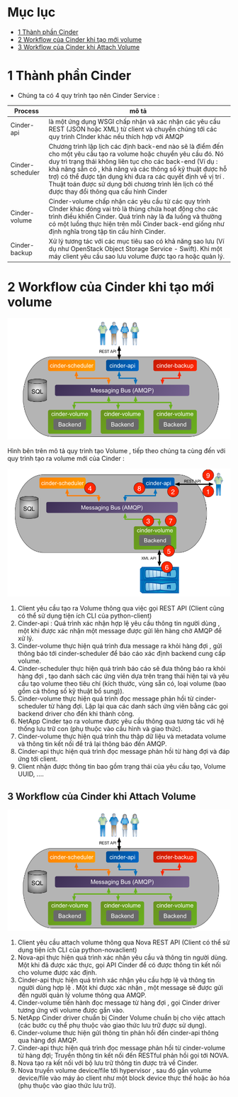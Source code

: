 # Mục lục 

 *	[1 Thành phần Cinder](#1)
 *	[2 Workflow của Cinder khi tạo mới volume](#2)
 *	[3 Workflow của Cinder khi Attach Volume](#3)

# 1 Thành phần Cinder <a name="1"> </a>

- Chúng ta có 4 quy trình tạo nên Cinder Service :

|Process|mô tả|
|---------|-----|
|Cinder-api|là một ứng dụng WSGI chấp nhận và xác nhận các yêu cầu REST (JSON hoặc XML) từ client và chuyển chúng tới các quy trình CInder khác nếu thích hợp với AMQP|
|Cinder-scheduler|Chương trình lập lịch các định back-end nào sẽ là điểm đến cho một yêu cầu tạo ra volume hoặc chuyển yêu cầu đó. Nó duy trì trạng thái không liên tục cho các back-end (Ví dụ : khả năng sẵn có , khả năng và các thông số kỹ thuật được hỗ trợ) có thể được tận dụng khi đưa ra các quyết định về vị trí . Thuật toán được sử dụng bởi chương trình lên lịch có thể được thay đổi thông qua cấu hình Cinder|
|Cinder-volume|Cinder-volume chấp nhận các yêu cầu từ các quy trình CInder khác đóng vai trò là thùng chứa hoạt động cho các trình điều khiển Cinder. Quá trình này là đa luồng và thường có một luồng thực hiện trên mỗi Cinder back-end giống như định nghĩa trong tập tin cấu hình Cinder.|
|Cinder-backup|Xử lý tương tác với các mục tiêu sao có khả năng sao lưu (Ví dụ như OpenStack Object Storage Service - Swift). Khi một máy client yêu cầu sao lưu volume được tạo ra hoặc quản lý.|


# 2 Workflow của Cinder khi tạo mới volume <a name="2"> </a>

![cinder](/ManhDV/OpenStack/images/cinder-process-diagram.png)

Hình bên trên mô tả quy trình tạo Volume , tiếp theo chúng ta cùng đến với quy trình tạo ra volume mới của Cinder :

![cinder](/ManhDV/OpenStack/images/create-new-volume-diagram.png)

1. Client yêu cầu tạo ra Volume thông qua việc gọi REST API (Client cũng có thể sử dụng tiện ích CLI của python-client)
2. Cinder-api : Quá trình xác nhận hợp lệ yêu cầu thông tin người dùng , một khi được xác nhận một message được gửi lên hàng chờ AMQP để xử lý.
3. Cinder-volume thực hiện quá trình đưa message ra khỏi hàng đợi , gửi thông báo tới cinder-scheduler để báo cáo xác định backend cung cấp volume.
4. Cinder-scheduler thực hiện quá trình báo cáo sẽ đưa thông báo ra khỏi hàng đợi , tạo danh sách các ứng viên dựa trên trạng thái hiện tại và yêu cầu tạo volume theo tiêu chí (kích thước, vùng sẵn có, loại volume (bao gồm cả thông số kỹ thuật bổ sung)).
5. Cinder-volume thực hiện quá trình đọc message phản hồi từ cinder-scheduler từ hàng đợi. Lặp lại qua các danh sách ứng viên bằng các gọi backend driver cho đến khi thành công.
6. NetApp Cinder tạo ra volume được yêu cầu thông qua tương tác với hệ thống lưu trữ con (phụ thuộc vào cấu hình và giao thức).
7. Cinder-volume thực hiện quá trình thu thập dữ liệu và metadata volume và thông tin kết nối để trả lại thông báo đến AMQP.
8. Cinder-api thực hiện quá trình đọc message phản hồi từ hàng đợi và đáp ứng tới client.
9. Client nhận được thông tin bao gồm trạng thái của yêu cầu tạo, Volume UUID, ....


## 3 Workflow của Cinder khi Attach Volume <a name="3"> </a>

![cinder](/ManhDV/OpenStack/images/cinder-process-diagram.png)

1. Client yêu cầu attach volume thông qua Nova REST API (Client có thể sử dụng tiện ích CLI của python-novaclient)
2. Nova-api thực hiện quá trình xác nhận yêu cầu và thông tin người dùng. Một khi đã được xác thực, gọi API Cinder để có được thông tin kết nối cho volume được xác định.
3. Cinder-api thực hiện quá trình xác nhận yêu cầu hợp lệ và thông tin người dùng hợp lệ . Một khi được xác nhận , một message sẽ được gửi đến người quản lý volume thông qua AMQP.
4. Cinder-volume tiến hành đọc message từ hàng đợi , gọi Cinder driver tương ứng với volume được gắn vào.
5. NetApp Cinder driver chuẩn bị Cinder Volume chuẩn bị cho việc attach (các bước cụ thể phụ thuộc vào giao thức lưu trữ được sử dụng).
6. Cinder-volume thưc hiện gửi thông tin phản hồi đến cinder-api thông qua hàng đợi AMQP.
7. Cinder-api thực hiện quá trình đọc message phản hồi từ cinder-volume từ hàng đợi; Truyền thông tin kết nối đến RESTful phản hồi gọi tới NOVA.
8. Nova tạo ra kết nối với bộ lưu trữ thông tin được trả về Cinder.
9. Nova truyền volume device/file tới hypervisor , sau đó gắn volume device/file vào máy ảo client như một block device thực thế hoặc ảo hóa (phụ thuộc vào giao thức lưu trữ).